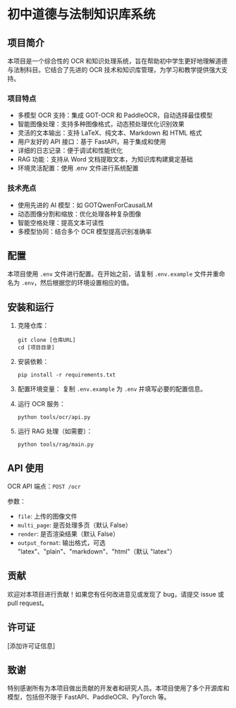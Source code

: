 # 初中道德与法制知识库系统

## 项目简介

本项目是一个综合性的 OCR 和知识处理系统，旨在帮助初中学生更好地理解道德与法制科目。它结合了先进的 OCR 技术和知识库管理，为学习和教学提供强大支持。

### 项目特点

- 多模型 OCR 支持：集成 GOT-OCR 和 PaddleOCR，自动选择最佳模型
- 智能图像处理：支持多种图像格式，动态预处理优化识别效果
- 灵活的文本输出：支持 LaTeX、纯文本、Markdown 和 HTML 格式
- 用户友好的 API 接口：基于 FastAPI，易于集成和使用
- 详细的日志记录：便于调试和性能优化
- RAG 功能：支持从 Word 文档提取文本，为知识库构建奠定基础
- 环境灵活配置：使用 .env 文件进行系统配置

### 技术亮点

- 使用先进的 AI 模型：如 GOTQwenForCausalLM
- 动态图像分割和缩放：优化处理各种复杂图像
- 智能空格处理：提高文本可读性
- 多模型协同：结合多个 OCR 模型提高识别准确率

## 配置

本项目使用 `.env` 文件进行配置。在开始之前，请复制 `.env.example` 文件并重命名为 `.env`，然后根据您的环境设置相应的值。

## 安装和运行

1. 克隆仓库：
   ```
   git clone [仓库URL]
   cd [项目目录]
   ```

2. 安装依赖：
   ```
   pip install -r requirements.txt
   ```

3. 配置环境变量：
   复制 `.env.example` 为 `.env` 并填写必要的配置信息。

4. 运行 OCR 服务：
   ```
   python tools/ocr/api.py
   ```

5. 运行 RAG 处理（如需要）：
   ```
   python tools/rag/main.py
   ```

## API 使用

OCR API 端点：`POST /ocr`

参数：
- `file`: 上传的图像文件
- `multi_page`: 是否处理多页（默认 False）
- `render`: 是否渲染结果（默认 False）
- `output_format`: 输出格式，可选 "latex"、"plain"、"markdown"、"html"（默认 "latex"）

## 贡献

欢迎对本项目进行贡献！如果您有任何改进意见或发现了 bug，请提交 issue 或 pull request。

## 许可证

[添加许可证信息]

## 致谢

特别感谢所有为本项目做出贡献的开发者和研究人员。本项目使用了多个开源库和模型，包括但不限于 FastAPI、PaddleOCR、PyTorch 等。
